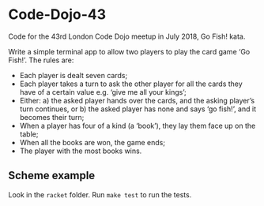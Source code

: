 # Code-Dojo-43

Code for the 43rd London Code Dojo meetup in July 2018, Go Fish! kata. 

Write a simple terminal app to allow two players to play the card game ‘Go Fish!’. The rules are:

* Each player is dealt seven cards;
* Each player takes a turn to ask the other player for all the cards they have of a certain value e.g. ‘give me all your kings’;
* Either: 
  a) the asked player hands over the cards, and the asking player’s turn continues, or 
  b) the asked player has none and says ‘go fish!’, and it becomes their turn;
* When a player has four of a kind (a ‘book’), they lay them face up on the table;
* When all the books are won, the game ends;
* The player with the most books wins.

## Scheme example

Look in the `racket` folder. Run `make test` to run the tests.
